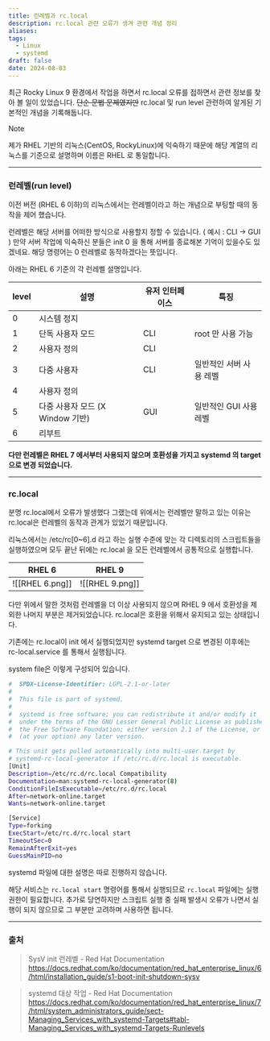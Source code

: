 ```yaml
---
title: 런레벨과 rc.local
description: rc.local 관련 오류가 생겨 관련 개념 정리
aliases: 
tags:
  - Linux
  - systemd
draft: false
date: 2024-08-03
---
```


최근 Rocky Linux 9 환경에서 작업을 하면서 rc.local 오류를 접하면서 관련 정보를 찾아 볼 일이 있었습니다. ~~단순 문법 문제였지만~~ rc.local 및 run level 관련하여 알게된 기본적인 개념을 기록해둡니다.

  > [!note]
> 제가 RHEL 기반의 리눅스(CentOS, RockyLinux)에 익숙하기 때문에 해당 계열의 리눅스를 기준으로 설명하며 이름은 RHEL 로 통일합니다.


---

### 런레벨(run level)

이전 버전 (RHEL 6 이하)의 리눅스에서는 런레벨이라고 하는 개념으로 부팅할 때의 동작을 제어 했습니다. 

런레벨은 해당 서버를 어떠한 방식으로 사용할지 정할 수 있습니다. ( 예시 : CLI -> GUI )
만약 서버 작업에 익숙하신 분들은 init 0 을 통해 서버를 종료해본 기억이 있을수도 있겠네요. 
해당 명령어는 0 런레벨로 동작하겠다는 뜻입니다. 

아래는 RHEL 6 기준의 각 런레벨 설명입니다.

| level | 설명                      | 유저 인터페이스 | 특징              |
| ----- | ----------------------- | -------- | --------------- |
| 0     | 시스템 정지                  |          |                 |
| 1     | 단독 사용자 모드               | CLI      | root 만 사용 가능    |
| 2     | 사용자 정의                  | CLI      |                 |
| 3     | 다중 사용자                  | CLI      | 일반적인 서버 사용 레벨   |
| 4     | 사용자 정의                  |          |                 |
| 5     | 다중 사용자 모드 (X Window 기반) | GUI      | 일반적인  GUI 사용 레벨 |
| 6     | 리부트                     |          |                 |

**다만 런레벨은 RHEL 7 에서부터 사용되지 않으며 호환성을 가지고 systemd 의 target 으로 변경 되었습니다.**

---
### rc.local

분명 rc.local에서 오류가 발생했다 그랬는데 위에서는 런레벨만 말하고 있는 이유는 rc.local은 런레벨의 동작과 관계가 있었기 때문입니다. 

리눅스에서는 /etc/rc[0~6].d 라고 하는 실행 수준에 맞는 각 디렉토리의 스크립트들을 실행하였으며 모두 끝난 뒤에는 rc.local 을 모든 런레벨에서 공통적으로 실행합니다.

|     RHEL 6      |     RHEL 9      |
| :-------------: | :-------------: |
| ![[RHEL 6.png]] | ![[RHEL 9.png]] |

다만 위에서 말한 것처럼 런레벨을 더 이상 사용되지 않으며 RHEL 9 에서 호환성을 제외한 나머지 부분은 제거되었습니다.  rc.local은 호환을 위해서 유지되고 있는 상태입니다.  

기존에는 rc.local이 init 에서 실행되었지만 systemd target 으로 변경된 이후에는 rc-local.service 를 통해서 실행됩니다. 

system file은 이렇게 구성되어 있습니다.
```bash
#  SPDX-License-Identifier: LGPL-2.1-or-later
#
#  This file is part of systemd.
#
#  systemd is free software; you can redistribute it and/or modify it
#  under the terms of the GNU Lesser General Public License as published by
#  the Free Software Foundation; either version 2.1 of the License, or
#  (at your option) any later version.

# This unit gets pulled automatically into multi-user.target by
# systemd-rc-local-generator if /etc/rc.d/rc.local is executable.
[Unit]
Description=/etc/rc.d/rc.local Compatibility
Documentation=man:systemd-rc-local-generator(8)
ConditionFileIsExecutable=/etc/rc.d/rc.local
After=network-online.target
Wants=network-online.target

[Service]
Type=forking
ExecStart=/etc/rc.d/rc.local start
TimeoutSec=0
RemainAfterExit=yes
GuessMainPID=no
```
systemd 파일에 대한 설명은 따로 진행하지 않습니다.

해당 서비스는 `rc.local start` 명령어를 통해서 실행되므로 `rc.local` 파일에는 실행 권한이 필요합니다. 추가로 당연하지만 스크립트 실행 중 실패 발생시 오류가 나면서 실행이 되지 않으므로 그 부분만 고려하며 사용하면 됩니다.

---
### 출처

> SysV init 런레벨 - Red Hat Documentation 
> https://docs.redhat.com/ko/documentation/red_hat_enterprise_linux/6/html/installation_guide/s1-boot-init-shutdown-sysv

> systemd 대상 작업 - Red Hat Documentation
> https://docs.redhat.com/ko/documentation/red_hat_enterprise_linux/7/html/system_administrators_guide/sect-Managing_Services_with_systemd-Targets#tabl-Managing_Services_with_systemd-Targets-Runlevels

